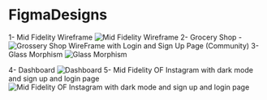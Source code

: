 # FigmaDesigns
1- Mid Fidelity Wireframe ![Mid Fidelity Wireframe](https://github.com/RajSukhadiya2106/FigmaDesigns/assets/132186914/5aaea086-cbae-4d5d-b3fe-8014dceb0e95)
2-  Grocery Shop - ![Grossery Shop WireFrame with Login and Sign Up Page (Community)](https://github.com/RajSukhadiya2106/FigmaDesigns/assets/132186914/c4fd8725-12b2-4f58-8f09-52523062c301)
3- Glass Morphism  ![Glass Morphism](https://github.com/RajSukhadiya2106/FigmaDesigns/assets/132186914/09088dc2-951c-4832-a77a-082f9995894d)

4- Dashboard  ![Dashboard](https://github.com/RajSukhadiya2106/FigmaDesigns/assets/132186914/f7709f0b-6143-4115-883d-3775132cd4f1)
5- Mid Fidelity OF Instagram with dark mode and sign up and login page ![Mid Fidelity OF Instagram with dark mode and sign up and login page](https://github.com/RajSukhadiya2106/FigmaDesigns/assets/132186914/baf12d2e-0f49-443f-b828-12d71ac51c9b)
